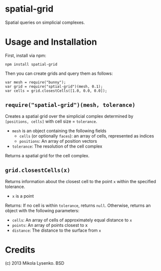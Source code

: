 spatial-grid
============
Spatial queries on simplicial complexes.

Usage and Installation
======================
First, install via npm:

    npm install spatial-grid
    
Then you can create grids and query them as follows:

    var mesh = require("bunny");
    var grid = require("sptial-grid")(mesh, 0.1);
    var cells = grid.closestCells([1.0, 0.0, 0.0]);

`require("spatial-grid")(mesh, tolerance)`
-----------------------------------------
Creates a spatial grid over the simplicial complex determined by `[positions, cells]` with cell size = `tolerance`.

* `mesh` is an object containing the following fields
    + `cells` (or optionally `faces`): an array of cells, represented as indices
    + `positions`: An array of position vectors
* `tolerance`: The resolution of the cell complex

Returns a spatial grid for the cell complex.

`grid.closestCells(x)`
---------------------
Returns information about the closest cell to the point `x` within the specified tolerance.

* `x` is a point

Returns: If no cell is within `tolerance`, returns `null`.  Otherwise, returns an object with the following parameters:

* `cells`: An array of cells of approximately equal distance to `x`
* `points`: An array of points closest to x
* `distance`: The distance to the surface from `x`


Credits
=======
(c) 2013 Mikola Lysenko. BSD
